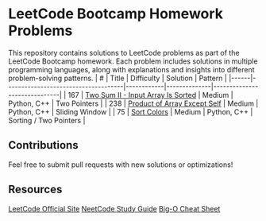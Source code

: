 # LeetCode Bootcamp Homework Problems
This repository contains solutions to LeetCode problems as part of the LeetCode Bootcamp homework. Each problem includes solutions in multiple programming languages, along with explanations and insights into different problem-solving patterns.
| #    | Title                               | Difficulty | Solution     | Pattern                      |
|------|-------------------------------------|------------|--------------|------------------------------|
| 167  | [Two Sum II - Input Array Is Sorted](https://leetcode.com/problems/two-sum-ii-input-array-is-sorted/description/)  | Medium     | Python, C++  | Two Pointers                 |
| 238  | [Product of Array Except Self](https://leetcode.com/problems/product-of-array-except-self/description/)        | Medium     | Python, C++  | Sliding Window               |
| 75   | [Sort Colors](https://leetcode.com/problems/sort-colors/description/)                         | Medium     | Python, C++  | Sorting / Two Pointers       |

## Contributions
Feel free to submit pull requests with new solutions or optimizations!

## Resources
[LeetCode Official Site](https://leetcode.com/)
[NeetCode Study Guide](https://neetcode.io/)
[Big-O Cheat Sheet](https://www.bigocheatsheet.com/)

